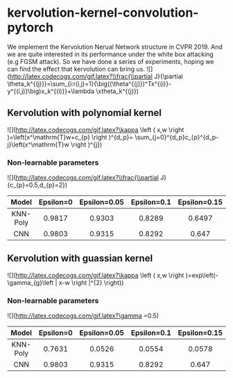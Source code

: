 # kervolution-kernel-convolution-pytorchWe implement the Kervolution Nerual Network structure in CVPR 2019. And we are quite interested in its performance under the white box attacking (e.g FGSM attack). So we have done a series of experiments, hoping we can find the effect that kervolution can bring us.![](http://latex.codecogs.com/gif.latex?\\frac{\\partial J}{\\partial \\theta_k^{(j)}}=\\sum_{i:r(i,j)=1}{\\big((\\theta^{(j)})^Tx^{(i)}-y^{(i,j)}\\big)x_k^{(i)}}+\\lambda \\xtheta_k^{(j)})## Kervolution with polynomial kernel![](http://latex.codecogs.com/gif.latex?\kappa \left ( x,w \right )=\left(x^\mathrm{T}w+c_{p} \right )^{d_p}= \sum_{j=0}^{d_p}c_{p}^{d_p-j}\left(x^\mathrm{T}w \right )^{j})### Non-learnable parameters![](http://latex.codecogs.com/gif.latex?\\frac{\\partial J}{c_{p}=0.5,d_{p}=2})| Model | Epsilon=0 | Epsilon=0.05 | Epsilon=0.1 | Epsilon=0.15 | Epsilon=0.2 | Epsilon=0.25 | Epsilon=0.3 || :--: | :--: | :--: | :--: | :--: | :--: | :--: | :--: || KNN-Poly | 0.9817 | 0.9303 | 0.8289 | 0.6497 | 0.4391 | 0.2472 | 0.1288 || CNN | 0.9803 | 0.9315 | 0.8292 | 0.647 | 0.4183 | 0.2409 | 0.1379 |## Kervolution with guassian kernel![](http://latex.codecogs.com/gif.latex?\kappa \left ( x,w \right )=exp\left(-\gamma_{g}\left \| x-w \right \|^{2}  \right))### Non-learnable parameters![](http://latex.codecogs.com/gif.latex?\gamma =0.5)| Model | Epsilon=0 | Epsilon=0.05 | Epsilon=0.1 | Epsilon=0.15 | Epsilon=0.2 | Epsilon=0.25 | Epsilon=0.3 || :--: | :--: | :--: | :--: | :--: | :--: | :--: | :--: || KNN-Poly | 0.7631 | 0.0526 | 0.0554 | 0.0578 | 0.0557 | 0.0537 | 0.0523 || CNN | 0.9803 | 0.9315 | 0.8292 | 0.647 | 0.4183 | 0.2409 | 0.1379 |
